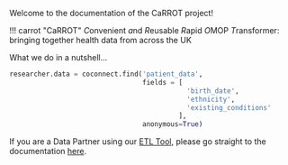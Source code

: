 Welcome to the documentation of the CaRROT project!

!!! carrot "CaRROT"
    *C*onvenient *a*nd *R*eusable *R*apid *O*MOP *T*ransformer: bringing together health data from across the UK

What we do in a nutshell...
```python
researcher.data = coconnect.find('patient_data',
                                 fields = [
                                            'birth_date',
                                            'ethnicity',
                                            'existing_conditions'
                                          ],
                                 anonymous=True)
```

If you are a Data Partner using our [ETL Tool](https://github.com/HDRUK/CaRROT-CDM), please go straight to the documentation [here](/CaRROT-CDM/About).
